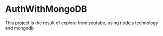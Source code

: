 # AuthWithMongoDB
This project is the result of explore from youtube, using nodejs technology and mongodb

